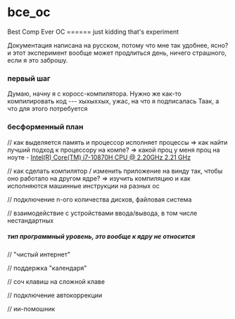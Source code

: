 # bce_oc
Best Comp Ever OC ====== just kidding that's experiment

Документация написана на русском, потому что мне так удобнее, ясно?
и этот эксперимент вообще может продлиться день, ничего страшного, если я это заброшу.

### первый шаг
Думаю, начну я с коросс-компилятора. Нужно же как-то компилировать код --- хыхыххых, ужас, на что я подписалась
Таак, а что для этого потребуется


### бесформенный план

// как выделяется память и процессор исполняет процессы => как найти лучший подход к процессору на компе? => какой проц у меня
проц на ноуте - [Intel(R) Core(TM) i7-10870H CPU @ 2.20GHz 2.21 GHz](https://www.notebookcheck-ru.com/Intel-Core-i7-10870H.517419.0.html)

// как сделать компилятор / изменить приложение на винду так, чтобы оно работало на другом ядре? => изучить компиляцию и как исполняются машинные инструкции на разных ос

// подключение n-ого количества дисков, файловая система

// взаимодействие с устройствами ввода/вывода, в том числе нестандартных

##### тип программный уровень, это вообще к ядру не относится

// "чистый интернет"

// поддержка "календаря"

// соч клавиш на сложной клаве

// подключение автокоррекции

// ии-помошник
